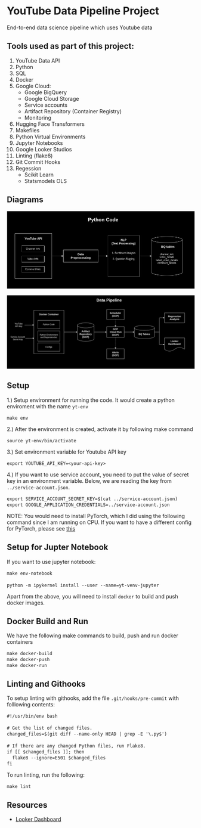 # YouTube Data Pipeline Project
End-to-end data science pipeline which uses Youtube data

## Tools used as part of this project:
1. YouTube Data API
2. Python
3. SQL
4. Docker
5. Google Cloud:
    - Google BigQuery
    - Google Cloud Storage
    - Service accounts
    - Artifact Repository (Container Registry)
    - Monitoring
6. Hugging Face Transformers
7. Makefiles
8. Python Virtual Environments
9. Jupyter Notebooks
10. Google Looker Studios
11. Linting (flake8)
12. Git Commit Hooks
13. Regession
    - Scikit Learn
    - Statsmodels OLS

## Diagrams

![Python Code](docs/python_code.jpg)  

![Data Pipeline](docs/data_pipeline.jpg)


## Setup

1.) Setup environment for running the code. It would create a python enviroment with the name `yt-env`
```
make env
```

2.) After the environment is created, activate it by following make command
```
source yt-env/bin/activate
```

3.) Set environment variable for Youtube API key
```
export YOUTUBE_API_KEY=<your-api-key>
```

4.) If you want to use service account, you need to put the value of secret key in an environment variable. Below, we are reading the key from `../service-account.json`.
```
export SERVICE_ACCOUNT_SECRET_KEY=$(cat ../service-account.json)
export GOOGLE_APPLICATION_CREDENTIALS=../service-account.json
```

NOTE: You would need to install PyTorch, which I did using the following command since I am running on CPU.
If you want to have a different config for PyTorch, please see [this](https://pytorch.org/get-started/locally/)


## Setup for Jupter Notebook
If you want to use jupyter notebook:
```
make env-notebook

python -m ipykernel install --user --name=yt-venv-jupyter
```

Apart from the above, you will need to install `docker` to build and push docker images.

## Docker Build and Run

We have the following make commands to build, push and run docker containers

```
make docker-build
make docker-push
make docker-run
```

## Linting and Githooks

To setup linting with githooks, add the file `.git/hooks/pre-commit` with folllowing contents:

```
#!/usr/bin/env bash

# Get the list of changed files.
changed_files=$(git diff --name-only HEAD | grep -E '\.py$')

# If there are any changed Python files, run Flake8.
if [[ $changed_files ]]; then
  flake8 --ignore=E501 $changed_files
fi
```

To run linting, run the following:

```
make lint
```

## Resources

- [Looker Dashboard](https://lookerstudio.google.com/u/0/reporting/c51cf45f-b415-48a9-8f48-0f95be95a616/page/tEnnC)




